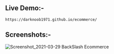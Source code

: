## Live Demo:-

```
https://darknoob1971.github.io/ecommerce/
```

## Screenshots:-

![Screenshot_2021-03-29 BackSlash Ecommerce](https://user-images.githubusercontent.com/57964315/112765907-32805300-9031-11eb-87ff-a811748aec05.png)
